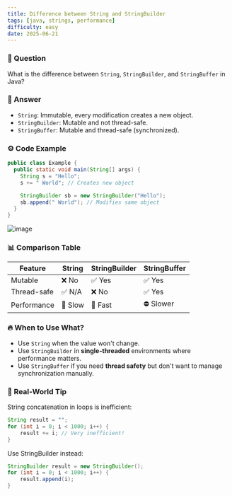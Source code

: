 ```yaml
---
title: Difference between String and StringBuilder
tags: [java, strings, performance]
difficulty: easy
date: 2025-06-21
---
```


### 📌 Question  
What is the difference between `String`, `StringBuilder`, and `StringBuffer` in Java?

### 🧠 Answer

- `String`: Immutable, every modification creates a new object.
- `StringBuilder`: Mutable and not thread-safe.
- `StringBuffer`: Mutable and thread-safe (synchronized).

### ⚙️ Code Example

```java
public class Example {
  public static void main(String[] args) {
    String s = "Hello";
    s += " World"; // Creates new object

    StringBuilder sb = new StringBuilder("Hello");
    sb.append(" World"); // Modifies same object
  }
}
```

![image](/effective-swe-concepts/images/image.jpg)

### 📊 Comparison Table

| Feature        | String     | StringBuilder | StringBuffer |
|----------------|------------|---------------|--------------|
| Mutable        | ❌ No      | ✅ Yes        | ✅ Yes       |
| Thread-safe    | ✅ N/A     | ❌ No         | ✅ Yes       |
| Performance    | 🚫 Slow    | 🚀 Fast       | ⛔ Slower    |

### 🔥 When to Use What?

- Use `String` when the value won't change.
- Use `StringBuilder` in **single-threaded** environments where performance matters.
- Use `StringBuffer` if you need **thread safety** but don't want to manage synchronization manually.

### 🧪 Real-World Tip

String concatenation in loops is inefficient:

```java
String result = "";
for (int i = 0; i < 1000; i++) {
    result += i; // Very inefficient!
}
```

Use StringBuilder instead:

```java
StringBuilder result = new StringBuilder();
for (int i = 0; i < 1000; i++) {
    result.append(i);
}
```

